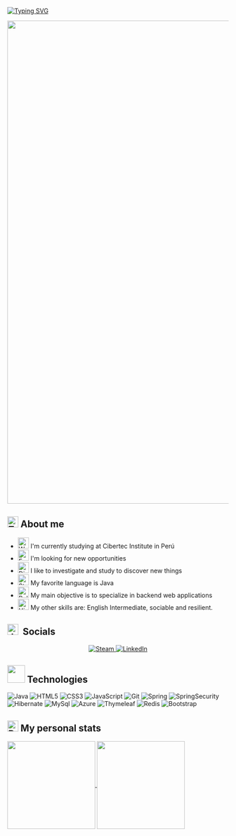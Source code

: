 [![Typing SVG](https://readme-typing-svg.demolab.com/?lines=Welcome+To+My+Profile+👋;My+name+is+Ivan+😁;Have+a+good+day+👍&center=true&size=24&duration=5500)](https://git.io/typing-svg)

<img src="https://github.com/Anmol-Baranwal/Cool-GIFs-For-GitHub/assets/74038190/0c7eb6ed-663b-4ce4-bfbd-18239a38ba1b" width="1100">

## <img src="https://raw.githubusercontent.com/Tarikul-Islam-Anik/Animated-Fluent-Emojis/master/Emojis/Smilies/Zzz.png" alt="Zzz" width="25" height="25" /> About me
* <img src="https://raw.githubusercontent.com/Tarikul-Islam-Anik/Animated-Fluent-Emojis/master/Emojis/Hand%20gestures/Writing%20Hand.png" alt="Writing Hand" width="25" height="25" /> I'm currently studying at Cibertec Institute in Perú
* <img src="https://raw.githubusercontent.com/Tarikul-Islam-Anik/Animated-Fluent-Emojis/master/Emojis/Smilies/Eye%20in%20Speech%20Bubble.png" alt="Eye in Speech Bubble" width="25" height="25" /> I'm looking for new opportunities
* <img src="https://raw.githubusercontent.com/Tarikul-Islam-Anik/Animated-Fluent-Emojis/master/Emojis/Smilies/Dizzy.png" alt="Dizzy" width="25" height="25" /> I like to investigate and study to discover new things
* <img src="https://raw.githubusercontent.com/Tarikul-Islam-Anik/Animated-Fluent-Emojis/master/Emojis/Travel%20and%20places/Star.png" alt="Star" width="25" height="25" /> My favorite language is Java
* <img src="https://raw.githubusercontent.com/Tarikul-Islam-Anik/Animated-Fluent-Emojis/master/Emojis/Activities/Bullseye.png" alt="Bullseye" width="25" height="25" /> My main objective is to specialize in backend web applications
* <img src="https://raw.githubusercontent.com/Tarikul-Islam-Anik/Animated-Fluent-Emojis/master/Emojis/Travel%20and%20places/High%20Voltage.png" alt="High Voltage" width="25" height="25" /> My other skills are: English Intermediate, sociable and resilient.

## <img src="https://raw.githubusercontent.com/Tarikul-Islam-Anik/Animated-Fluent-Emojis/master/Emojis/Activities/Joystick.png" alt="Joystick" width="25" height="25" /> &nbsp;Socials

<p align="center">
  <a href="https://steamcommunity.com/profiles/76561198840979132/">
    <img alt="Steam" src="https://img.shields.io/badge/Steam-darkblue?style=for-the-badge&logo=steam"/>
  </a>
  <a href="https://www.linkedin.com/in/ivan-rupay-alvarez-4451a9297/">
      <img alt="LinkedIn" src="https://img.shields.io/badge/LikedIn-blue?style=for-the-badge&logo=linkedin"/>
  </a>
</p>

## <img src='https://user-images.githubusercontent.com/74038190/206662607-d9e7591e-bbf9-42f9-9386-29efc927bc16.gif' width="40"> Technologies
![Java](https://img.shields.io/badge/Java-white?style=for-the-badge&logo=coffeescript&logoColor=red)
![HTML5](https://img.shields.io/badge/HTML-red?style=for-the-badge&logo=html5&logoColor=white)
![CSS3](https://img.shields.io/badge/CSS-blue?style=for-the-badge&logo=css3&logoColor=white)
![JavaScript](https://img.shields.io/badge/JavaScript-yellow?style=for-the-badge&logo=javascript&logoColor=white)
![Git](https://img.shields.io/badge/Git-brown?style=for-the-badge&logo=git&logoColor=white)
![Spring](https://img.shields.io/badge/Spring-green?style=for-the-badge&logo=spring&logoColor=white)
![SpringSecurity](https://img.shields.io/badge/SpringSecurity-lightgreen?style=for-the-badge&logo=springsecurity&logoColor=white)
![Hibernate](https://img.shields.io/badge/Hibernate-black?style=for-the-badge&logo=hibernate&logoColor=white)
![MySql](https://img.shields.io/badge/MySql-lightblue?style=for-the-badge&logo=mysql&logoColor=white)
![Azure](https://img.shields.io/badge/Azure-blue?style=for-the-badge&logo=icloud&logoColor=white)
![Thymeleaf](https://img.shields.io/badge/Thymeleaf-brown?style=for-the-badge&logo=thymeleaf&logoColor=white)
![Redis](https://img.shields.io/badge/Redis-orange?style=for-the-badge&logo=redis&logoColor=white)
![Bootstrap](https://img.shields.io/badge/Bootstrap-purple?style=for-the-badge&logo=bootstrap&logoColor=white)

## <img src="https://raw.githubusercontent.com/Tarikul-Islam-Anik/Animated-Fluent-Emojis/master/Emojis/Objects/Bar%20Chart.png" alt="Bar Chart" width="25" height="25" /> My personal stats
<a href="https://github.com/anuraghazra/github-readme-stats">
  <img height=200 align="center" src="https://github-readme-stats.vercel.app/api?username=SeisIWNL&show_icons=false&theme=transparent&border_color=15191e&rank_icon=github"/>
</a>
<a href="https://github.com/anuraghazra/convoychat">
  <img height=200 align="center" src="https://github-readme-stats.vercel.app/api/top-langs?username=SeisIWNL&layout=compact&langs_count=10&card_width=320&theme=transparent&border_color=15191e" />
</a>
